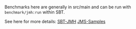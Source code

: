 Benchmarks here are generally in src/main and can be run with `benchmark/jmh:run`
within SBT.

See here for more details:
[SBT-JMH](https://github.com/ktoso/sbt-jmh)
[JMS-Samples](http://hg.openjdk.java.net/code-tools/jmh/file/tip/jmh-samples/src/main/java/org/openjdk/jmh/samples/)
